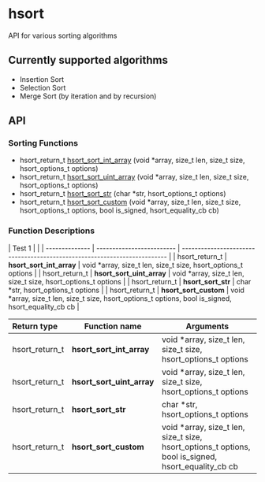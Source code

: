 # hsort
API for various sorting algorithms

## Currently supported algorithms
* Insertion Sort
* Selection Sort
* Merge Sort (by iteration and by recursion)

## API

### Sorting Functions
* hsort_return_t [hsort_sort_int_array](hsort_sort_int_array) (void *array, size_t len, size_t size, hsort_options_t options)
* hsort_return_t [hsort_sort_uint_array](hsort_sort_uint_array) (void *array, size_t len, size_t size, hsort_options_t options)
* hsort_return_t [hsort_sort_str](hsort_sort_str) (char *str, hsort_options_t options)
* hsort_return_t [hsort_sort_custom](hsort_sort_custom) (void *array, size_t len, size_t size, hsort_options_t options, bool is_signed, hsort_equality_cb cb)

### Function Descriptions

| Test 1         |                           |
| -------------- | ------------------------- | ------------------------------------------------------------------------- |
| hsort_return_t | **hsort_sort_int_array**  | void *array, size_t len, size_t size, hsort_options_t options |
| hsort_return_t | **hsort_sort_uint_array** | void *array, size_t len, size_t size, hsort_options_t options |
| hsort_return_t | **hsort_sort_str**        | char *str, hsort_options_t options |
| hsort_return_t | **hsort_sort_custom**     | void *array, size_t len, size_t size, hsort_options_t options, bool is_signed, hsort_equality_cb cb |


| Return type    | Function name             | Arguments                                                                                           |
| :------------- | ------------------------- | --------------------------------------------------------------------------------------------------- |
| hsort_return_t | **hsort_sort_int_array**  | void *array, size_t len, size_t size, hsort_options_t options                                       |
| hsort_return_t | **hsort_sort_uint_array** | void *array, size_t len, size_t size, hsort_options_t options                                       |
| hsort_return_t | **hsort_sort_str**        | char *str, hsort_options_t options                                                                  |
| hsort_return_t | **hsort_sort_custom**     | void *array, size_t len, size_t size, hsort_options_t options, bool is_signed, hsort_equality_cb cb |
